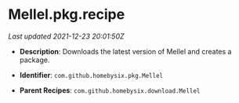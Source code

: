 # Mellel.pkg.recipe

_Last updated 2021-12-23 20:01:50Z_

- **Description**: Downloads the latest version of Mellel and creates a package.

- **Identifier**: `com.github.homebysix.pkg.Mellel`

- **Parent Recipes**: `com.github.homebysix.download.Mellel`
